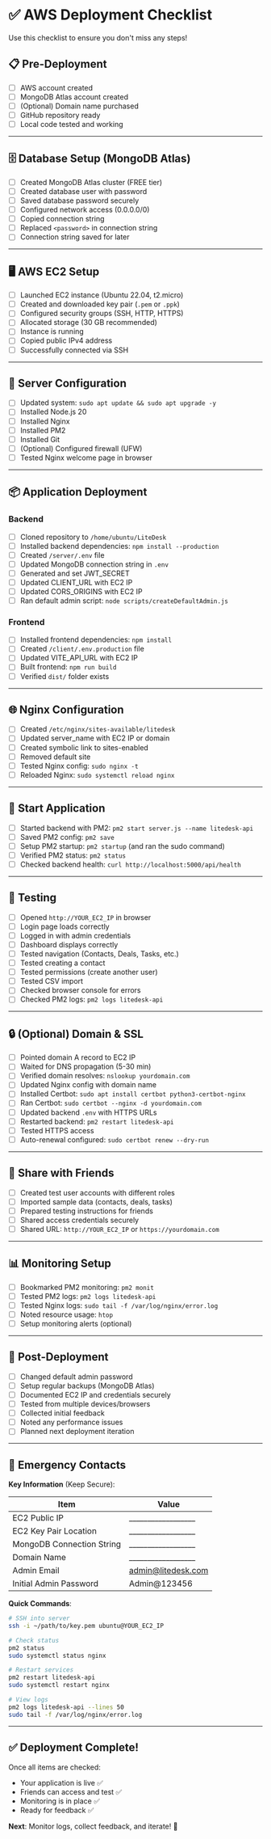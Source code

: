 # ✅ AWS Deployment Checklist

Use this checklist to ensure you don't miss any steps!

## 📋 Pre-Deployment

- [ ] AWS account created
- [ ] MongoDB Atlas account created
- [ ] (Optional) Domain name purchased
- [ ] GitHub repository ready
- [ ] Local code tested and working

---

## 🗄️ Database Setup (MongoDB Atlas)

- [ ] Created MongoDB Atlas cluster (FREE tier)
- [ ] Created database user with password
- [ ] Saved database password securely
- [ ] Configured network access (0.0.0.0/0)
- [ ] Copied connection string
- [ ] Replaced `<password>` in connection string
- [ ] Connection string saved for later

---

## 🖥️ AWS EC2 Setup

- [ ] Launched EC2 instance (Ubuntu 22.04, t2.micro)
- [ ] Created and downloaded key pair (`.pem` or `.ppk`)
- [ ] Configured security groups (SSH, HTTP, HTTPS)
- [ ] Allocated storage (30 GB recommended)
- [ ] Instance is running
- [ ] Copied public IPv4 address
- [ ] Successfully connected via SSH

---

## 🔧 Server Configuration

- [ ] Updated system: `sudo apt update && sudo apt upgrade -y`
- [ ] Installed Node.js 20
- [ ] Installed Nginx
- [ ] Installed PM2
- [ ] Installed Git
- [ ] (Optional) Configured firewall (UFW)
- [ ] Tested Nginx welcome page in browser

---

## 📦 Application Deployment

### Backend
- [ ] Cloned repository to `/home/ubuntu/LiteDesk`
- [ ] Installed backend dependencies: `npm install --production`
- [ ] Created `/server/.env` file
- [ ] Updated MongoDB connection string in `.env`
- [ ] Generated and set JWT_SECRET
- [ ] Updated CLIENT_URL with EC2 IP
- [ ] Updated CORS_ORIGINS with EC2 IP
- [ ] Ran default admin script: `node scripts/createDefaultAdmin.js`

### Frontend
- [ ] Installed frontend dependencies: `npm install`
- [ ] Created `/client/.env.production` file
- [ ] Updated VITE_API_URL with EC2 IP
- [ ] Built frontend: `npm run build`
- [ ] Verified `dist/` folder exists

---

## 🌐 Nginx Configuration

- [ ] Created `/etc/nginx/sites-available/litedesk`
- [ ] Updated server_name with EC2 IP or domain
- [ ] Created symbolic link to sites-enabled
- [ ] Removed default site
- [ ] Tested Nginx config: `sudo nginx -t`
- [ ] Reloaded Nginx: `sudo systemctl reload nginx`

---

## 🚀 Start Application

- [ ] Started backend with PM2: `pm2 start server.js --name litedesk-api`
- [ ] Saved PM2 config: `pm2 save`
- [ ] Setup PM2 startup: `pm2 startup` (and ran the sudo command)
- [ ] Verified PM2 status: `pm2 status`
- [ ] Checked backend health: `curl http://localhost:5000/api/health`

---

## 🧪 Testing

- [ ] Opened `http://YOUR_EC2_IP` in browser
- [ ] Login page loads correctly
- [ ] Logged in with admin credentials
- [ ] Dashboard displays correctly
- [ ] Tested navigation (Contacts, Deals, Tasks, etc.)
- [ ] Tested creating a contact
- [ ] Tested permissions (create another user)
- [ ] Tested CSV import
- [ ] Checked browser console for errors
- [ ] Checked PM2 logs: `pm2 logs litedesk-api`

---

## 🔒 (Optional) Domain & SSL

- [ ] Pointed domain A record to EC2 IP
- [ ] Waited for DNS propagation (5-30 min)
- [ ] Verified domain resolves: `nslookup yourdomain.com`
- [ ] Updated Nginx config with domain name
- [ ] Installed Certbot: `sudo apt install certbot python3-certbot-nginx`
- [ ] Ran Certbot: `sudo certbot --nginx -d yourdomain.com`
- [ ] Updated backend `.env` with HTTPS URLs
- [ ] Restarted backend: `pm2 restart litedesk-api`
- [ ] Tested HTTPS access
- [ ] Auto-renewal configured: `sudo certbot renew --dry-run`

---

## 👥 Share with Friends

- [ ] Created test user accounts with different roles
- [ ] Imported sample data (contacts, deals, tasks)
- [ ] Prepared testing instructions for friends
- [ ] Shared access credentials securely
- [ ] Shared URL: `http://YOUR_EC2_IP` or `https://yourdomain.com`

---

## 📊 Monitoring Setup

- [ ] Bookmarked PM2 monitoring: `pm2 monit`
- [ ] Tested PM2 logs: `pm2 logs litedesk-api`
- [ ] Tested Nginx logs: `sudo tail -f /var/log/nginx/error.log`
- [ ] Noted resource usage: `htop`
- [ ] Setup monitoring alerts (optional)

---

## 🎯 Post-Deployment

- [ ] Changed default admin password
- [ ] Setup regular backups (MongoDB Atlas)
- [ ] Documented EC2 IP and credentials securely
- [ ] Tested from multiple devices/browsers
- [ ] Collected initial feedback
- [ ] Noted any performance issues
- [ ] Planned next deployment iteration

---

## 🚨 Emergency Contacts

**Key Information** (Keep Secure):

| Item | Value |
|------|-------|
| EC2 Public IP | __________________ |
| EC2 Key Pair Location | __________________ |
| MongoDB Connection String | __________________ |
| Domain Name | __________________ |
| Admin Email | admin@litedesk.com |
| Initial Admin Password | Admin@123456 |

**Quick Commands**:
```bash
# SSH into server
ssh -i ~/path/to/key.pem ubuntu@YOUR_EC2_IP

# Check status
pm2 status
sudo systemctl status nginx

# Restart services
pm2 restart litedesk-api
sudo systemctl restart nginx

# View logs
pm2 logs litedesk-api --lines 50
sudo tail -f /var/log/nginx/error.log
```

---

## ✅ Deployment Complete!

Once all items are checked:
- Your application is live ✅
- Friends can access and test ✅
- Monitoring is in place ✅
- Ready for feedback ✅

**Next**: Monitor logs, collect feedback, and iterate! 🚀

